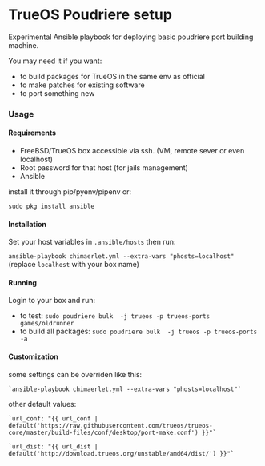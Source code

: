 # TrueOS Poudriere setup 

Experimental Ansible playbook for deploying basic poudriere port building machine.

You may need it if you want:
 
 - to build packages for TrueOS in the same env as official
 - to make patches for existing software 
 - to port something new


### Usage
 
#### Requirements 
- FreeBSD/TrueOS box accessible via ssh. (VM, remote sever or even localhost) 
- Root password  for that host (for jails management)
- Ansible
 
 install it through pip/pyenv/pipenv or:
  
    sudo pkg install ansible
    

#### Installation
Set your host variables in `.ansible/hosts`  then run:

`ansible-playbook chimaerlet.yml --extra-vars "phosts=localhost"`  (replace `localhost` with your box name)

#### Running 

Login to your box and run:
- to test: `sudo poudriere bulk  -j trueos -p trueos-ports games/oldrunner` 
- to build all packages: `sudo poudriere bulk  -j trueos -p trueos-ports -a`


#### Customization
some settings can be overriden like this:
    
    `ansible-playbook chimaerlet.yml --extra-vars "phosts=localhost"`

other default values:

    `url_conf: "{{ url_conf | default('https://raw.githubusercontent.com/trueos/trueos-core/master/build-files/conf/desktop/port-make.conf') }}"`

    `url_dist: "{{ url_dist | default('http://download.trueos.org/unstable/amd64/dist/') }}"` 